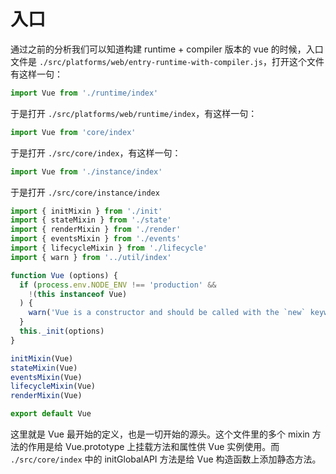 # 入口

通过之前的分析我们可以知道构建 runtime + compiler 版本的 vue 的时候，入口文件是 `./src/platforms/web/entry-runtime-with-compiler.js`，打开这个文件有这样一句：

```js
import Vue from './runtime/index'
```

于是打开 `./src/platforms/web/runtime/index`，有这样一句：

```js
import Vue from 'core/index'
```

于是打开 `./src/core/index`，有这样一句：

```js
import Vue from './instance/index'
```

于是打开 `./src/core/instance/index`

```js
import { initMixin } from './init'
import { stateMixin } from './state'
import { renderMixin } from './render'
import { eventsMixin } from './events'
import { lifecycleMixin } from './lifecycle'
import { warn } from '../util/index'

function Vue (options) {
  if (process.env.NODE_ENV !== 'production' &&
    !(this instanceof Vue)
  ) {
    warn('Vue is a constructor and should be called with the `new` keyword')
  }
  this._init(options)
}

initMixin(Vue)
stateMixin(Vue)
eventsMixin(Vue)
lifecycleMixin(Vue)
renderMixin(Vue)

export default Vue

```

这里就是 Vue 最开始的定义，也是一切开始的源头。这个文件里的多个 mixin 方法的作用是给 Vue.prototype 上挂载方法和属性供 Vue 实例使用。而 `./src/core/index` 中的 initGlobalAPI 方法是给 Vue 构造函数上添加静态方法。